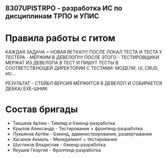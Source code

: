 ## 8307UPISTRPO - разработка ИС по дисциплинам ТРПО и УПИС
# Правила работы с гитом 
КАЖДАЯ ЗАДАЧА = НОВАЯ ВЕТКА!!!!!
ПОСЛЕ ЛОКАЛ ТЕСТА И ТЕСТА У ТЕСТЕРА - МЁРЖИМ В ДЕВЕЛОП!!!!
ПОСЛЕ ЭТОГО - ТЕСТИРОВЩИКИ МЕРЖАТ ИЗ ДЕВЕЛОПА В ТЕСТ И ПИШУТ ТЕСТЫ В 
СООТВЕТСТВУЮЩЕЙ ДИРЕКТОРИИ С ТЕСТАМИ: МОДЕЛИ, UI, CRUD, etc...

РЕЗУЛЬТАТ - СТЕЙБЛ ВЕРСИЯ МЁРЖИТСЯ В ДЕВЕЛОП И СОБИРАЕТСЯ ДЕБКА/.EXE-ШНИК

# Состав бригады
- Такшеев Артем - Тимлид и бэкенд-разработка
- Крылов Александр - Тестирование + фронтенд-разработка
- Лукьянов Артём - Бэкенд, администрирование, развертывание
- Хасанов Акмаль - Менеджмент + тестирование
- Шустиков Владислав - бэкенд-разработка
- Якушев Георгий - Фронтенд-разработка
